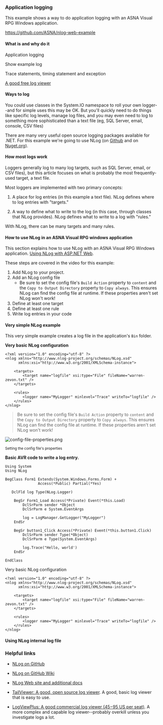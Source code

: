 ### Application logging

This example shows a way to do application logging with an ASNA Visual RPG Windows application. 


https://github.com/ASNA/nlog-web-example

#### What is and why do it

Application logging 


Show example log

Trace statements, timing statement and exception

[A good free log viewer](https://kittyfisto.github.io/Tailviewer/)



#### Ways to log

You could use classes in the System.IO namespace to roll your own logger--and for simple uses this may be OK. But you'll quickly need to do things like specific log levels, manage log files, and you may even need to log to something more sophisticated than a text file (eg, SQL Server, email, console, CSV files)

There are many very useful open source logging packages available for .NET. For this example we're going to use NLog (on [Github](https://github.com/NLog/NLog) and on [Nuget.org](https://www.nuget.org/packages?q=nlog)). 

#### How most logs work

Loggers generally log to many log targets, such as SQL Server, email, or CSV files), but this article focuses on what is probably the most frequently-used target, a text file.

Most loggers are implemented with two primary concepts: 

1. A place for log entries (in this example a text file). NLog defines where to log entries with "targets." 
  
2. A way to define what to write to the log (in this case, through classes that NLog provides). NLog defines what to write to a log with "rules." 

With NLog, there can be many targets and many rules. 


#### How to use NLog in an ASNA Visual RPG windows application

This section explains how to use NLog with an ASNA Visual RPG Windows application. [Using NLog with ASP.NET Web](#).

These steps are covered in the video for this example:

1. Add NLog to your project.  
2. Add an NLog config file
   -  Be sure to set the config file's `Build Action` property to `content` and the `Copy to Output Directory` property to `Copy always`. This ensures NLog can find the config file at runtime. If these properties aren't set NLog won't work! 
3. Define at least one target
4. Define at least one rule
5. Write log entries in your code


#### Very simple NLog example

This very simple example creates a log file in the application's `Bin` folder. 

**Very basic NLog configuration**

```
<?xml version="1.0" encoding="utf-8" ?>
<nlog xmlns="http://www.nlog-project.org/schemas/NLog.xsd"
      xmlns:xsi="http://www.w3.org/2001/XMLSchema-instance">

    <targets>
        <target name="logfile" xsi:type="File" fileName="warren-zevon.txt" />
    </targets>

    <rules>
        <logger name="MyLogger" minlevel="Trace" writeTo="logfile" />
    </rules>
</nlog>
```

> Be sure to set the config file's `Build Action` property to `content` and the `Copy to Output Directory` property to `Copy always`. This ensures NLog can find the config file at runtime. If these properties aren't set NLog won't work! 

![config-file-properties.png](https://asna.com/filebin/marketing/article-figures/nlog/config-file-properties.png)

<small>Setting the config file's properties</small>
 

**Basic AVR code to write a log entry.**

```
Using System
Using NLog

BegClass Form1 Extends(System.Windows.Forms.Form) +
               Access(*Public) Partial(*Yes)

   DclFld log Type(NLog.Logger)

    BegSr Form1_Load Access(*Private) Event(*this.Load)
        DclSrParm sender *Object
        DclSrParm e System.EventArgs
        
        log = LogManager.GetLogger("MyLogger")
    EndSr
 
    BegSr button1_Click Access(*Private) Event(*this.button1.Click)
        DclSrParm sender Type(*Object)
        DclSrParm e Type(System.EventArgs)

        log.Trace("Hello, world') 
    EndSr
    
EndClass
```

Very basic NLog configuration

```
<?xml version="1.0" encoding="utf-8" ?>
<nlog xmlns="http://www.nlog-project.org/schemas/NLog.xsd"
      xmlns:xsi="http://www.w3.org/2001/XMLSchema-instance">

    <targets>
        <target name="logfile" xsi:type="File" fileName="warren-zevon.txt" />
    </targets>

    <rules>
        <logger name="MyLogger" minlevel="Trace" writeTo="logfile" />
    </rules>
</nlog>
```







#### Using NLog internal log file 




### Helpful links

* [NLog on GitHub](https://github.com/NLog/NLog)
* [NLog on GitHub Wiki](https://github.com/NLog/NLog/wiki)
* [NLog Web site and additional docs](https://nlog-project.org/)

* [TailViewer: A good, open source log viewer](https://kittyfisto.github.io/Tailviewer/). A good, basic log viewer that is easy to use.
* [LogViewPlus: A good commercial log viewer ($45-$95 US per seat)](https://www.logviewplus.com/). A more complex and capable log viewer--probably overkill unless you investigate logs a lot.
